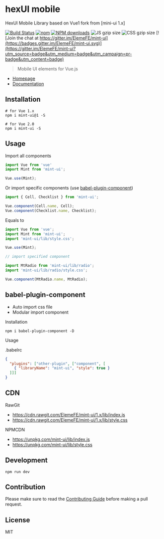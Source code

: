 # hexUI mobile 

HexUI Mobile Library based on Vue1 fork from [mini-ui 1.x]

[![Build Status](https://travis-ci.org/ElemeFE/mint-ui.svg?branch=1.x)](https://travis-ci.org/ElemeFE/mint-ui)
[![npm](https://img.shields.io/npm/v/mint-ui.svg?maxAge=3600)](https://www.npmjs.com/package/mint-ui)
[![NPM downloads](http://img.shields.io/npm/dm/mint-ui.svg)](https://npmjs.org/package/mint-ui)
![JS gzip size](http://img.badgesize.io/elemefe/mint-ui/1.x/lib/index.js.svg?compression=gzip&label=gzip%20size:%20JS)
![CSS gzip size](http://img.badgesize.io/elemefe/mint-ui/1.x/lib/style.css.svg?compression=gzip&label=gzip%20size:%20CSS)
[![Join the chat at https://gitter.im/ElemeFE/mint-ui](https://badges.gitter.im/ElemeFE/mint-ui.svg)](https://gitter.im/ElemeFE/mint-ui?utm_source=badge&utm_medium=badge&utm_campaign=pr-badge&utm_content=badge)

> Mobile UI elements for Vue.js

- [Homepage](http://mint-ui.github.io)
- [Documentation](http://mint-ui.github.io/docs)

## Installation
```shell
# for Vue 1.x
npm i mint-ui@1 -S

# for Vue 2.0
npm i mint-ui -S
```

## Usage

Import all components

```javascript
import Vue from 'vue'
import Mint from 'mint-ui';

Vue.use(Mint);
```

Or import specific components (use [babel-plugin-component](https://www.npmjs.com/package/babel-plugin-component))

```javascript
import { Cell, Checklist } from 'mint-ui';

Vue.component(Cell.name, Cell);
Vue.component(Checklist.name, Checklist);
```


Equals to

```javascript
import Vue from 'vue';
import Mint from 'mint-ui';
import 'mint-ui/lib/style.css';

Vue.use(Mint);

// import specified component

import MtRadio from 'mint-ui/lib/radio';
import 'mint-ui/lib/radio/style.css';

Vue.component(MtRadio.name, MtRadio);
```

## babel-plugin-component
- Auto import css file
- Modular import component

Installation
```shell
npm i babel-plugin-component -D
```

Usage

.babelrc
```json
{
  "plugins": ["other-plugin", ["component", [
    { "libraryName": "mint-ui", "style": true }
  ]]]
}
```

## CDN
RawGit

- https://cdn.rawgit.com/ElemeFE/mint-ui/1.x/lib/index.js
- https://cdn.rawgit.com/ElemeFE/mint-ui/1.x/lib/style.css

NPMCDN

- https://unpkg.com/mint-ui/lib/index.js
- https://unpkg.com/mint-ui/lib/style.css

## Development

```shell
npm run dev
```

## Contribution
Please make sure to read the [Contributing Guide](https://github.com/jiangtao/mint-ui/blob/1.x/.github/CONTRIBUTING.md) before making a pull request.

## License
MIT
